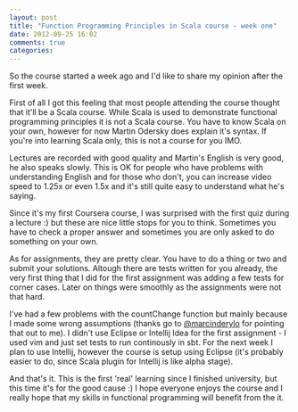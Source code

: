```yaml
---
layout: post
title: "Function Programming Principles in Scala course - week one"
date: 2012-09-25 16:02
comments: true
categories: 
---
```

So the course started a week ago and I'd like to share my opinion after the first week.

First of all I got this feeling that most people attending the course thought that it'll be a Scala course. While Scala is used to demonstrate functional programming principles it is not a Scala course. You have to know Scala on your own, however for now Martin Odersky does explain it's syntax. If you're into learning Scala only, this is not a course for you IMO.

Lectures are recorded with good quality and Martin's English is very good, he also speaks slowly. This is OK for people who have problems with understanding English and for those who don't, you can increase video speed to 1.25x or even 1.5x and it's still quite easy to understand what he's saying.

Since it's my first Coursera course, I was surprised with the first quiz during a lecture :) but these are nice little stops for you to think. Sometimes you have to check a proper answer and sometimes you are only asked to do something on your own.

As for assignments, they are pretty clear. You have to do a thing or two and submit your solutions. Altough there are tests written for you already, the very first thing that I did for the first assignment was adding a few tests for corner cases. Later on things were smoothly as the assignments were not that hard.

I've had a few problems with the countChange function but mainly because I made some wrong assumptions (thanks go to [@marcinderylo](https://twitter.com/marcinderylo) for pointing that out to me). I didn't use Eclipse or Intellij Idea for the first assignment - I used vim and just set tests to run continously in sbt. For the next week I plan to use Intellij, however the course is setup using Eclipse (it's probably easier to do, since Scala plugin for Intellij is like alpha stage).

And that's it. This is the first 'real' learning since I finished university, but this time it's for the good cause :) I hope everyone enjoys the course and I really hope that my skills in functional programming will benefit from the it.